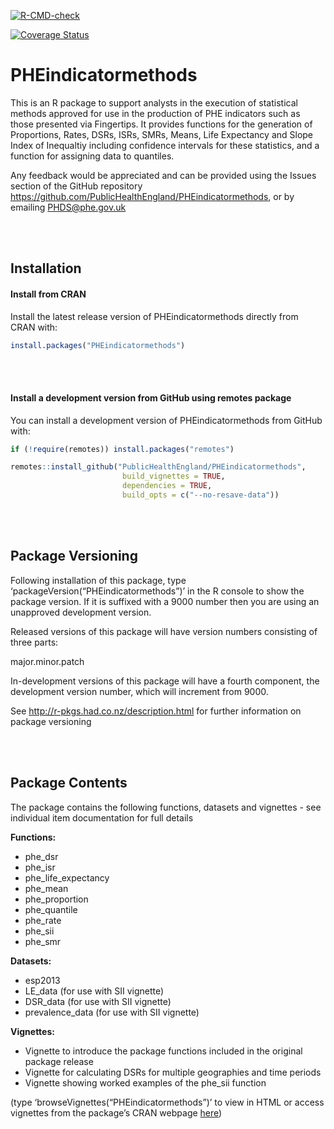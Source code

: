 
<!-- README.md is generated from README.Rmd. Please edit that file -->

[![R-CMD-check](https://github.com/publichealthengland/PHEindicatormethods/workflows/R-CMD-check/badge.svg)](https://github.com/publichealthengland/PHEindicatormethods/actions)

[![Coverage
Status](https://coveralls.io/repos/github/PublicHealthEngland/PHEindicatormethods/badge.svg?branch=master)](https://coveralls.io/github/PublicHealthEngland/PHEindicatormethods?branch=master)

# PHEindicatormethods

This is an R package to support analysts in the execution of statistical
methods approved for use in the production of PHE indicators such as
those presented via Fingertips. It provides functions for the generation
of Proportions, Rates, DSRs, ISRs, SMRs, Means, Life Expectancy and
Slope Index of Inequaltiy including confidence intervals for these
statistics, and a function for assigning data to quantiles.

Any feedback would be appreciated and can be provided using the Issues
section of the GitHub repository
<https://github.com/PublicHealthEngland/PHEindicatormethods>, or by
emailing <PHDS@phe.gov.uk>

<br/> <br/>

## Installation

#### Install from CRAN

Install the latest release version of PHEindicatormethods directly from
CRAN with:

``` r
install.packages("PHEindicatormethods")
```

<br/> <br/>

#### Install a development version from GitHub using remotes package

You can install a development version of PHEindicatormethods from GitHub
with:

``` r
if (!require(remotes)) install.packages("remotes")

remotes::install_github("PublicHealthEngland/PHEindicatormethods",
                         build_vignettes = TRUE,
                         dependencies = TRUE,
                         build_opts = c("--no-resave-data"))
```

<br/> <br/>

## Package Versioning

Following installation of this package, type
‘packageVersion(“PHEindicatormethods”)’ in the R console to show the
package version. If it is suffixed with a 9000 number then you are using
an unapproved development version.

Released versions of this package will have version numbers consisting
of three parts:

major.minor.patch

In-development versions of this package will have a fourth component,
the development version number, which will increment from 9000.

See <http://r-pkgs.had.co.nz/description.html> for further information
on package versioning

<br/> <br/>

## Package Contents

The package contains the following functions, datasets and vignettes -
see individual item documentation for full details

**Functions:**

-   phe_dsr  
-   phe_isr  
-   phe_life_expectancy
-   phe_mean  
-   phe_proportion  
-   phe_quantile  
-   phe_rate  
-   phe_sii
-   phe_smr

**Datasets:**

-   esp2013  
-   LE_data (for use with SII vignette)
-   DSR_data (for use with SII vignette)
-   prevalence_data (for use with SII vignette)

**Vignettes:**

-   Vignette to introduce the package functions included in the original
    package release
-   Vignette for calculating DSRs for multiple geographies and time
    periods  
-   Vignette showing worked examples of the phe_sii function

(type ‘browseVignettes(“PHEindicatormethods”)’ to view in HTML or access
vignettes from the package’s CRAN webpage
[here](https://CRAN.R-project.org/package=PHEindicatormethods))

